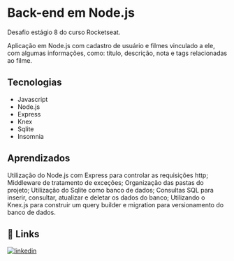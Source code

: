 
# Back-end em Node.js

Desafio estágio 8 do curso Rocketseat.

Aplicação em Node.js com cadastro de usuário e filmes vinculado a ele, com algumas informações, como: título, descrição, nota e tags relacionadas ao filme.


## Tecnologias
- Javascript
- Node.js
- Express
- Knex
- Sqlite
- Insomnia

## Aprendizados

Utilização do Node.js com Express para controlar as requisições http; 
Middleware de tratamento de exceções;
Organização das pastas do projeto;
Utilização do Sqlite como banco de dados;
Consultas SQL para inserir, consultar, atualizar e deletar os dados do banco;
Utilizando o Knex.js para construir um query builder e migration para versionamento do banco de dados.





## 🔗 Links
[![linkedin](https://img.shields.io/badge/linkedin-0A66C2?style=for-the-badge&logo=linkedin&logoColor=white)](https://www.linkedin.com/in/guilherme-lucas-63539a2a8/)


